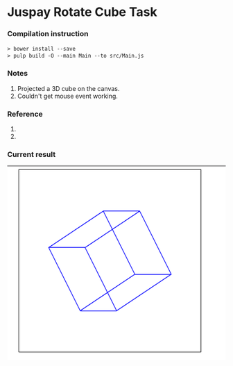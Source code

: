 # Juspay Rotate Cube Task

### Compilation instruction

    > bower install --save
    > pulp build -O --main Main --to src/Main.js
   
### Notes

1. Projected a 3D cube on the canvas.
2. Couldn't get mouse event working.

### Reference
1. 
2.

### Current result
![Screen shot ](/screen.png)



